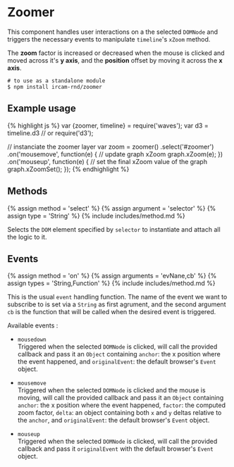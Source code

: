 ---
---

# Zoomer

This component handles user interactions on a the selected `DOMNode` and triggers the necessary events to manipulate `timeline`'s `xZoom` method.

The **zoom** factor is increased or decreased when the mouse is clicked and moved across it's **y axis**, and the **position** offset by moving it across the **x axis**.

~~~
# to use as a standalone module
$ npm install ircam-rnd/zoomer
~~~

## Example usage

{% highlight js %}
var {zoomer, timeline} = require('waves');
var d3 = timeline.d3 // or require('d3');

// instanciate the zoomer layer
var zoom = zoomer()
  .select('#zoomer')
  .on('mousemove', function(e) {
    // update graph xZoom
    graph.xZoom(e);
  })
  .on('mouseup', function(e) {
    // set the final xZoom value of the graph
    graph.xZoomSet();
  });
{% endhighlight %}


## Methods

{% assign method = 'select' %}
{% assign argument = 'selector' %}
{% assign type = 'String' %}
{% include includes/method.md %}

Selects the `DOM` element specified by `selector` to instantiate and attach all the logic to it.


## Events

{% assign method = 'on' %}
{% assign arguments = 'evNane,cb' %}
{% assign types = 'String,Function' %}
{% include includes/method.md %}

This is the usual `event` handling function. The name of the event we want to subscribe to is set via a `String` as first agrument, and the second argument `cb` is the function that will be called when the desired event is triggered. 

Available events :


* `mousedown`  
  Triggered when the selected `DOMNode` is clicked, will call the provided callback and pass it an `Object` containing `anchor`: the x position where the event happened, and `originalEvent`: the default browser's `Event` object.



* `mousemove`  
  Triggered when the selected `DOMNode` is clicked and the mouse is moving, will call the provided callback and pass it an `Object` containing `anchor`: the x position where the event happened, `factor`: the computed zoom factor, `delta`: an object containing both `x` and `y` deltas relative to the `anchor`, and `originalEvent`: the default browser's `Event` object.


* `mouseup`  
  Triggered when the selected `DOMNode` is clicked, will call the provided callback and pass it `originalEvent` with the default browser's `Event` object.